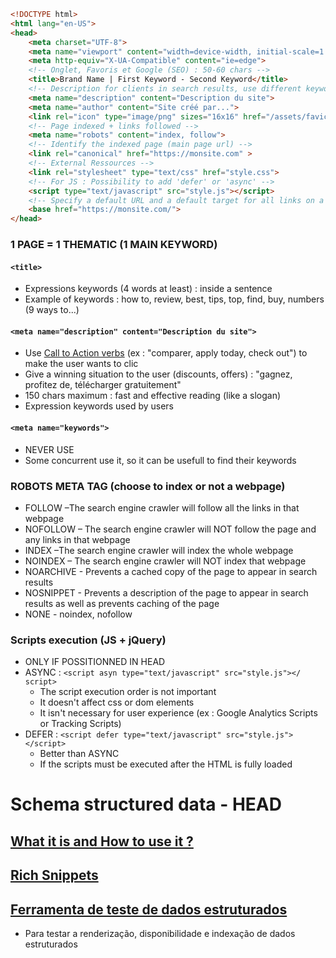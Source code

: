 ```html
<!DOCTYPE html>
<html lang="en-US">
<head>
    <meta charset="UTF-8">
    <meta name="viewport" content="width=device-width, initial-scale=1.0">
    <meta http-equiv="X-UA-Compatible" content="ie=edge">
    <!-- Onglet, Favoris et Google (SEO) : 50-60 chars -->
    <title>Brand Name | First Keyword - Second Keyword</title>
    <!-- Description for clients in search results, use different keywords : 50-130 characters -->
    <meta name="description" content="Description du site">
    <meta name="author" content="Site créé par...">
    <link rel="icon" type="image/png" sizes="16x16" href="/assets/favicon-16x16.png">
    <!-- Page indexed + links followed -->
    <meta name="robots" content="index, follow">
    <!-- Identify the indexed page (main page url) -->
    <link rel="canonical" href="https://monsite.com" >
    <!-- External Ressources -->
    <link rel="stylesheet" type="text/css" href="style.css">
    <!-- For JS : Possibility to add 'defer' or 'async' -->
    <script type="text/javascript" src="style.js"></script>
    <!-- Specify a default URL and a default target for all links on a page -->
    <base href="https://monsite.com/">
</head>
```

### 1 PAGE = 1 THEMATIC (1 MAIN KEYWORD)
#### `<title>`
- Expressions keywords (4 words at least) : inside a sentence
- Example of keywords : how to, review, best, tips, top, find, buy, numbers (9 ways to...)
#### `<meta name="description" content="Description du site">`
- Use [Call to Action verbs](https://www.beacontechnologies.com/blog/2009/12/100-call-to-action-keywords-for-ad-campaigns/) (ex : "comparer, apply today, check out") to make the user wants to clic
- Give a winning situation to the user (discounts, offers) : "gagnez, profitez de, télécharger gratuitement"
- 150 chars maximum : fast and effective reading (like a slogan)
- Expression keywords used by users
#### `<meta name="keywords">`
- NEVER USE
- Some concurrent use it, so it can be usefull to find their keywords

### ROBOTS META TAG (choose to index or not a webpage)
- FOLLOW –The search engine crawler will follow all the links in that webpage
- NOFOLLOW – The search engine crawler will NOT follow the page and any links in that webpage
- INDEX –The search engine crawler will index the whole webpage
- NOINDEX – The search engine crawler will NOT index that webpage
- NOARCHIVE - Prevents a cached copy of the page to appear in search results
- NOSNIPPET - Prevents a description of the page to appear in search results as well as prevents caching of the page
- NONE - noindex, nofollow

### Scripts execution (JS + jQuery)
- ONLY IF POSSITIONNED IN HEAD
- ASYNC : `<script asyn type="text/javascript" src="style.js"></ script>`
    - The script execution order is not important
    - It doesn't affect css or dom elements
    - It isn't necessary for user experience (ex : Google Analytics Scripts or Tracking Scripts)
- DEFER : `<script defer type="text/javascript" src="style.js"></script>`
    - Better than ASYNC
    - If the scripts must be executed after the HTML is fully loaded

# Schema structured data - HEAD
## [What it is and How to use it ?](https://raventools.com/site-auditor/seo-guide/schema-structured-data)
## [Rich Snippets](https://backlinko.com/hub/seo/snippets)
## [Ferramenta de teste de dados estruturados](https://search.google.com/structured-data/testing-tool/u/0/)
- Para testar a renderização, disponibilidade e indexação de dados estruturados
